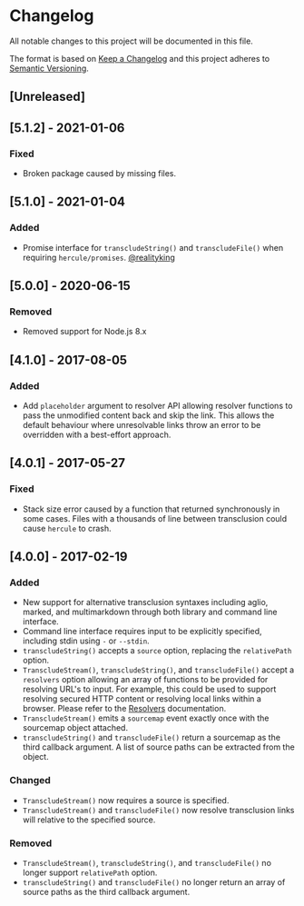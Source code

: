 # Changelog

All notable changes to this project will be documented in this file.

The format is based on [Keep a Changelog](http://keepachangelog.com/en/1.0.0/)
and this project adheres to [Semantic Versioning](http://semver.org/spec/v2.0.0.html).

## [Unreleased]
## [5.1.2] - 2021-01-06
### Fixed

- Broken package caused by missing files.

## [5.1.0] - 2021-01-04
### Added

- Promise interface for `transcludeString()` and `transcludeFile()` when requiring `hercule/promises`. [@realityking](https://github.com/realityking)

## [5.0.0] - 2020-06-15
### Removed

- Removed support for Node.js 8.x

## [4.1.0] - 2017-08-05
### Added

- Add `placeholder` argument to resolver API allowing resolver functions to pass the unmodified content back and skip the link. This allows the default behaviour where unresolvable links throw an error to be overridden with a best-effort approach.

## [4.0.1] - 2017-05-27
### Fixed

- Stack size error caused by a function that returned synchronously in some cases. Files with a thousands of line between transclusion could cause `hercule` to crash.

## [4.0.0] - 2017-02-19
### Added

- New support for alternative transclusion syntaxes including aglio, marked, and multimarkdown through both library and command line interface.
- Command line interface requires input to be explicitly specified, including stdin using `-` or `--stdin`.
- `transcludeString()` accepts a `source` option, replacing the `relativePath` option.
- `TranscludeStream()`, `transcludeString()`, and `transcludeFile()` accept a `resolvers` option allowing an array of functions to be provided for resolving URL's to input. For example, this could be used to support resolving secured HTTP content or resolving local links within a browser. Please refer to the [Resolvers](README.md#resolvers) documentation.
- `TranscludeStream()` emits a `sourcemap` event exactly once with the sourcemap object attached.
- `transcludeString()` and `transcludeFile()` return a sourcemap as the third callback argument. A list of source paths can be extracted from the object.

### Changed

- `TranscludeStream()` now requires a source is specified.
- `TranscludeStream()` and `transcludeFile()` now resolve transclusion links will relative to the specified source.

### Removed

- `TranscludeStream()`, `transcludeString()`, and `transcludeFile()` no longer support `relativePath` option.
- `transcludeString()` and `transcludeFile()` no longer return an array of source paths as the third callback argument.
